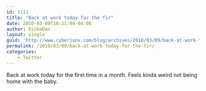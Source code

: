 ```yaml
---
id: 1111
title: "Back at work today for the fir"
date: 2010-03-09T10:21:04-04:00
author: DizkoDan
layout: single
guid: 'http://www.cyberjunx.com/blog/archives/2010/03/09/back-at-work-today-for-the-fir/'
permalink: /2010/03/09/back-at-work-today-for-the-fir/
categories:
    - Twitter
---
```


Back at work today for the first time in a month. Feels kinda weird not being home with the baby.